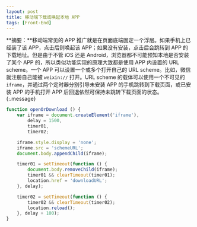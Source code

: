 ```yaml
---
layout: post
title: 移动端下载或唤起本地 APP
tags: [Front-End]
---
```


**摘要：**移动端常见的 APP 推广就是在页面底端固定一个浮层。如果手机上已经装了该 APP，点击后则唤起该 APP；如果没有安装，点击后会跳转到 APP 的下载地址。但是由于不管 iOS 还是 Android，浏览器都不可能预知本地是否安装了某个 APP 的，所以类似功能实现的原理大致都是使用 APP 内设置的 URL scheme。一个 APP 可以设置一个或多个打开自己的 URL scheme。比如，微信就注册自己能被 `weixin://` 打开。URL scheme 的载体可以使用一个不可见的 `iframe`，并通过两个定时器分别引导未安装 APP 的手机跳转到下载页面，或已安装 APP 的手机打开 APP 后回退依然可保持未跳转下载页面的状态。
{:.message}

```js
function openOrDownload () {
    var iframe = document.createElement('iframe'),
        delay = 1500,
        timer01,
        timer02;

    iframe.style.display = 'none';
    iframe.src = 'schemeURL';
    document.body.appendChild(iframe);

    timer01 = setTimeout(function () {
        document.body.removeChild(iframe);
        timer01 && clearTimeout(timer01);
        location.href = 'downloadURL';
    }, delay);

    timer02 = setTimeout(function () {
        timer02 && clearTimeout(timer02);
        location.reload();
    }, delay + 100);
}
```